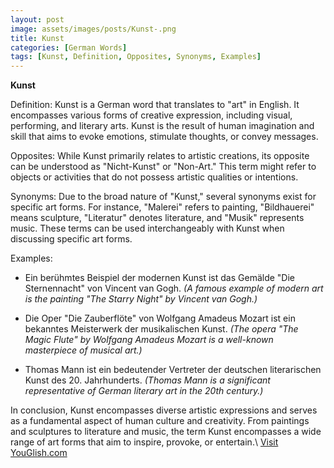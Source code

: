```yaml
---
layout: post
image: assets/images/posts/Kunst-.png
title: Kunst 
categories: [German Words]
tags: [Kunst, Definition, Opposites, Synonyms, Examples]
---
```


**Kunst**

Definition: Kunst is a German word that translates to "art" in English. It encompasses various forms of creative expression, including visual, performing, and literary arts. Kunst is the result of human imagination and skill that aims to evoke emotions, stimulate thoughts, or convey messages.

Opposites: While Kunst primarily relates to artistic creations, its opposite can be understood as "Nicht-Kunst" or "Non-Art." This term might refer to objects or activities that do not possess artistic qualities or intentions.

Synonyms: Due to the broad nature of "Kunst," several synonyms exist for specific art forms. For instance, "Malerei" refers to painting, "Bildhauerei" means sculpture, "Literatur" denotes literature, and "Musik" represents music. These terms can be used interchangeably with Kunst when discussing specific art forms.

Examples:

- Ein berühmtes Beispiel der modernen Kunst ist das Gemälde "Die Sternennacht" von Vincent van Gogh. 
  *(A famous example of modern art is the painting "The Starry Night" by Vincent van Gogh.)*
  
- Die Oper "Die Zauberflöte" von Wolfgang Amadeus Mozart ist ein bekanntes Meisterwerk der musikalischen Kunst.
  *(The opera "The Magic Flute" by Wolfgang Amadeus Mozart is a well-known masterpiece of musical art.)*
  
- Thomas Mann ist ein bedeutender Vertreter der deutschen literarischen Kunst des 20. Jahrhunderts.
  *(Thomas Mann is a significant representative of German literary art in the 20th century.)*

In conclusion, Kunst encompasses diverse artistic expressions and serves as a fundamental aspect of human culture and creativity. From paintings and sculptures to literature and music, the term Kunst encompasses a wide range of art forms that aim to inspire, provoke, or entertain.\ <a id="yg-widget-0" class="youglish-widget" data-query="Kunst " data-lang="german" data-components="8412" data-auto-start="0" data-bkg-color="theme_light" data-title="How%20to%20pronounce%20Kunst %20in%20German"  rel="nofollow" href="https://youglish.com">Visit YouGlish.com</a><script async src="https://youglish.com/public/emb/widget.js" charset="utf-8"></script>